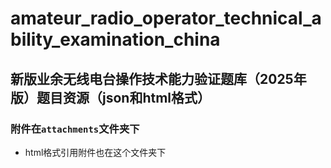 # amateur_radio_operator_technical_ability_examination_china
## 新版业余无线电台操作技术能力验证题库（2025年版）题目资源（json和html格式）

### 附件在`attachments`文件夹下
- html格式引用附件也在这个文件夹下